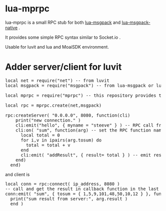 lua-mprpc
====
lua-mprpc is a small RPC stub for both [lua-msgpack](https://github.com/kengonakajima/lua-msgpack) and [lua-msgpack-native](https://github.com/kengonakajima/lua-msgpack-native) .

It provides some simple RPC syntax similar to Socket.io .

Usable for luvit and lua and MoaiSDK environment.


Adder server/client for luvit
====
<pre>
local net = require("net") -- from luvit
local msgpack = require("msgpack") -- from lua-msgpack or lua-msgpack-native

local mprpc = require("mprpc") -- this repository provides this

local rpc = mprpc.create(net,msgpack)

rpc:createServer( "0.0.0.0", 8080, function(cli)    print("new connection." )
    cli:emit("hello", { myname = "steeve" } ) -- RPC call from server    cli:on( "sum", function(arg) -- set the RPC function name      local total = 0      for i,v in ipairs(arg.tosum) do 
        total = total + v 
      end
      cli:emit( "addResult", { result= total } ) -- emit result to client    end)  end)</pre>  

and client is
<pre>
local conn = rpc:connect( ip_address, 8080 )
-- call and get the result in callback function in the last argument
conn:emit( "sum", { tosum = { 1,5,9,101,48,50,10,12 } }, function(arg) 
  print("sum result from server:", arg.result )
  end )
</pre>  
